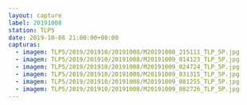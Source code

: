 ```yaml
---
layout: capture
label: 20191008
station: TLP5
date: 2019-10-08 21:00:00+00:00
capturas:
  - imagem: TLP5/2019/201910/20191008/M20191008_215111_TLP_5P.jpg
  - imagem: TLP5/2019/201910/20191008/M20191009_014123_TLP_5P.jpg
  - imagem: TLP5/2019/201910/20191008/M20191009_024724_TLP_5P.jpg
  - imagem: TLP5/2019/201910/20191008/M20191009_031315_TLP_5P.jpg
  - imagem: TLP5/2019/201910/20191008/M20191009_081255_TLP_5P.jpg
  - imagem: TLP5/2019/201910/20191008/M20191009_082726_TLP_5P.jpg
---
```

